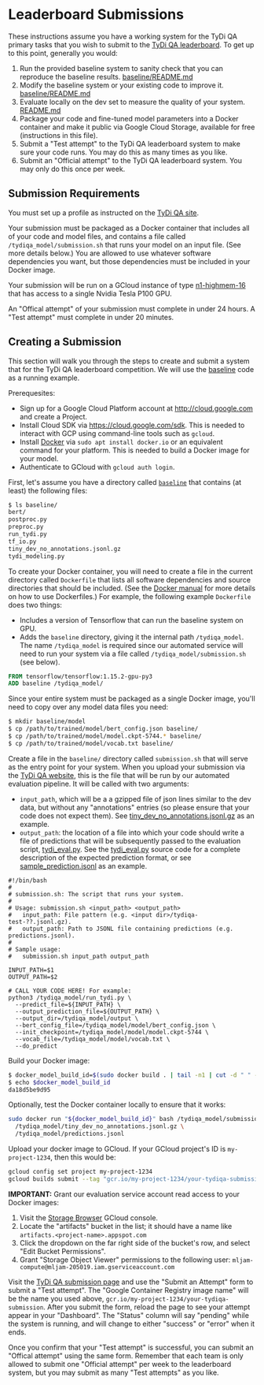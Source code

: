 # Leaderboard Submissions

These instructions assume you have a working system for the TyDi QA primary
tasks that you wish to submit to the
[TyDi QA leaderboard](https://ai.google.com/research/tydiqa/).
To get up to this point, generally you would:

1.  Run the provided baseline system to sanity check that you can reproduce the
    baseline results. [baseline/README.md](baseline/README.md)
2.  Modify the baseline system or your existing code to improve it.
    [baseline/README.md](baseline/README.md)
3.  Evaluate locally on the dev set to measure the quality of your system.
    [README.md](README.md)
4.  Package your code and fine-tuned model parameters into a Docker container
    and make it public via Google Cloud Storage, available for free
    (instructions in this file).
5.  Submit a "Test attempt" to the TyDi QA leaderboard system to make sure your
    code runs. You may do this as many times as you like.
6.  Submit an "Official attempt" to the TyDi QA leaderboard system. You may only
    do this once per week.

## Submission Requirements

You must set up a profile as instructed on the
[TyDi QA site](https://ai.google.com/research/tydiqa/participate).

Your submission must be packaged as a Docker container that includes all of your
code and model files, and contains a file called `/tydiqa_model/submission.sh`
that runs your model on an input file. (See more details below.)
You are allowed to use whatever software dependencies you want, but those
dependencies must be included in your Docker image.

Your submission will be run on a GCloud instance of type
[n1-highmem-16](https://cloud.google.com/compute/docs/machine-types#n1_high-memory_machine_types)
that has access to a single Nvidia Tesla P100 GPU.

An "Offical attempt" of your submission must complete in under 24 hours.
A "Test attempt" must complete in under 20 minutes.

## Creating a Submission

This section will walk you through the steps to create and submit a system that
for the TyDi QA leaderboard competition. We will use the [baseline](baseline)
code as a running example.

Prerequesites:
* Sign up for a Google Cloud Platform account at http://cloud.google.com and
  create a Project.
* Install Cloud SDK via https://cloud.google.com/sdk. This is needed to interact
  with GCP using command-line tools such as `gcloud`.
* Install [Docker](https://www.docker.com/) via `sudo apt install docker.io` or
  an equivalent command for your platform. This is needed to build a Docker
  image for your model.
* Authenticate to GCloud with `gcloud auth login`.

First, let's assume you have a directory called [`baseline`](baseline) that
contains (at least) the following files:

```bash
$ ls baseline/
bert/
postproc.py
preproc.py
run_tydi.py
tf_io.py
tiny_dev_no_annotations.jsonl.gz
tydi_modeling.py
```

To create your Docker container, you will need to create a file in the current
directory called `Dockerfile` that lists all software dependencies and source
directories that should be included.
(See the [Docker manual](https://docs.docker.com/) for more details on how to
use Dockerfiles.)
For example, the following example `Dockerfile` does two things:
* Includes a version of Tensorflow that can run the baseline system on GPU.
* Adds the `baseline` directory, giving it the internal path `/tydiqa_model`.
  The name `/tydiqa_model` is required since our automated service will need to
  run your system via a file called `/tydiqa_model/submission.sh` (see below).

```dockerfile
FROM tensorflow/tensorflow:1.15.2-gpu-py3
ADD baseline /tydiqa_model/
```

Since your entire system must be packaged as a single Docker image, you'll need
to copy over any model data files you need:

```bash
$ mkdir baseline/model
$ cp /path/to/trained/model/bert_config.json baseline/
$ cp /path/to/trained/model/model.ckpt-5744.* baseline/
$ cp /path/to/trained/model/vocab.txt baseline/
```

Create a file in the `baseline/` directory called `submission.sh` that will
serve as the entry point for your system.
When you upload your submission via the
[TyDi QA website](https://ai.google.com/research/tydiqa/participate),
this is the file that will be run by our automated evaluation pipeline.
It will be called with two arguments:
* `input_path`, which will be a a gzipped file of json lines similar
  to the dev data, but without any "annotations" entries (so please ensure that
  your code does not expect them).
  See [tiny_dev_no_annotations.jsonl.gz](tiny_dev_no_annotations.jsonl.gz)
  as an example.
* `output_path`: the location of a file into which your code should write a file
  of predictions that will be subsequently passed to the evaluation script,
  [tydi_eval.py](tydi_eval.py).
  See the [tydi_eval.py](tydi_eval.py) source code for a complete description
  of the expected prediction format, or see
  [sample_prediction.jsonl](sample_prediction.jsonl) as an example.

```shell
#!/bin/bash
#
# submission.sh: The script that runs your system.
#
# Usage: submission.sh <input_path> <output_path>
#   input_path: File pattern (e.g. <input dir>/tydiqa-test-??.jsonl.gz).
#   output_path: Path to JSONL file containing predictions (e.g. predictions.jsonl).
#
# Sample usage:
#   submission.sh input_path output_path

INPUT_PATH=$1
OUTPUT_PATH=$2

# CALL YOUR CODE HERE! For example:
python3 /tydiqa_model/run_tydi.py \
  --predict_file=${INPUT_PATH} \
  --output_prediction_file=${OUTPUT_PATH} \
  --output_dir=/tydiqa_model/output \
  --bert_config_file=/tydiqa_model/model/bert_config.json \
  --init_checkpoint=/tydiqa_model/model/model.ckpt-5744 \
  --vocab_file=/tydiqa_model/model/vocab.txt \
  --do_predict
```

Build your Docker image:

```bash
$ docker_model_build_id=$(sudo docker build . | tail -n1 | cut -d " " -f 3)
$ echo $docker_model_build_id
da18d5be9d95
```

Optionally, test the Docker container locally to ensure that it works:

```bash
sudo docker run "${docker_model_build_id}" bash /tydiqa_model/submission.sh \
  /tydiqa_model/tiny_dev_no_annotations.jsonl.gz \
  /tydiqa_model/predictions.jsonl
```

Upload your docker image to GCloud. If your GCloud project's ID is
`my-project-1234`, then this would be:

```bash
gcloud config set project my-project-1234
gcloud builds submit --tag "gcr.io/my-project-1234/your-tydiqa-submission" .
```

**IMPORTANT:** Grant our evaluation service account read access to your Docker
images:
1. Visit the [Storage Browser](https://console.cloud.google.com/storage/browser)
   GCloud console.
2. Locate the "artifacts" bucket in the list; it should have a name like
   `artifacts.<project-name>.appspot.com`
3. Click the dropdown on the far right side of the bucket's row, and select
   "Edit Bucket Permissions".
4. Grant "Storage Object Viewer" permissions to the following user:
   `mljam-compute@mljam-205019.iam.gserviceaccount.com`

Visit the
[TyDi QA submission page](https://ai.google.com/research/tydiqa/participate)
and use the "Submit an Attempt" form to submit a "Test attempt".
The "Google Container Registry image name" will be the name you used above,
`gcr.io/my-project-1234/your-tydiqa-submission`. After you submit the form,
reload the page to see your attempt appear in your "Dashboard". The "Status"
column will say "pending" while the system is running, and will change to
either "success" or "error" when it ends.

Once you confirm that your "Test attempt" is successful, you can submit an
"Offical attempt" using the same form.
Remember that each team is only allowed to submit one "Official attempt" per
week to the leaderboard system, but you may submit as many "Test attempts" as
you like.
